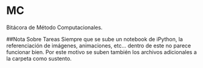 # MC
Bitácora de Método Computacionales.

##Nota Sobre Tareas
Siempre que se sube un notebook de iPython, la referenciación de imágenes, animaciones, etc... dentro de este no parece funcionar bien. Por este motivo se suben también los archivos adicionales a la carpeta como sustento.
